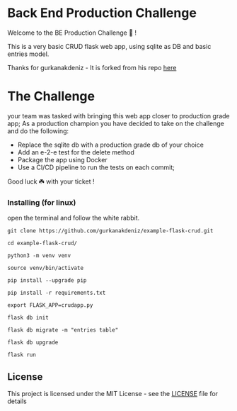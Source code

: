 # Back End Production Challenge

 Welcome to the BE Production Challenge 💪 !

 This is a very basic CRUD flask web app, using sqlite as DB and basic entries model.
 
 Thanks for gurkanakdeniz - It is forked from his repo [here](https://github.com/gurkanakdeniz/example-flask-crud)
 
# The Challenge
 
 your team was tasked with bringing this web app closer to production grade app; 
 As a production champion you have decided to take on the challenge and do the following: 
 - Replace the sqlite db with a production grade db of your choice
 - Add an e-2-e test for the delete method
 - Package the app using Docker
 - Use a CI/CD pipeline to run the tests on each commit; 

  Good luck ☘️ ️with your ticket ! 
 
### Installing (for linux)

open the terminal and follow the white rabbit.


```
git clone https://github.com/gurkanakdeniz/example-flask-crud.git
```
```
cd example-flask-crud/
```
```
python3 -m venv venv
```
```
source venv/bin/activate
```
```
pip install --upgrade pip
```
```
pip install -r requirements.txt
```
```
export FLASK_APP=crudapp.py
```
```
flask db init
```
```
flask db migrate -m "entries table"
```
```
flask db upgrade
```
```
flask run
```

## License

This project is licensed under the MIT License - see the [LICENSE](LICENSE) file for details
